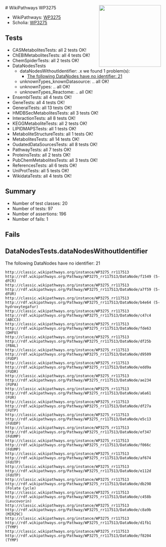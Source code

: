 <img style="float: right; width: 200px" src="https://upload.wikimedia.org/wikipedia/commons/thumb/8/83/Wplogo_with_text_500.png/640px-Wplogo_with_text_500.png" />
# WikiPathways WP3275

* WikiPathways: [WP3275](https://wikipathways.org/pathways/WP3275)
* Scholia: [WP3275](https://scholia.toolforge.org/wikipathways/WP3275)
## Tests
* CASMetabolitesTests: all 2 tests OK!
* ChEBIMetabolitesTests: all 4 tests OK!
* ChemSpiderTests: all 2 tests OK!
* DataNodesTests
    * dataNodesWithoutIdentifier: .x we found 1 problem(s):
        * [The following DataNodes have no identifier: 21](#8792c4b0)
    * unknownTypes_knownDatasource: .. all OK!
    * unknownTypes: .. all OK!
    * unknownTypes_Reactome: .. all OK!
* EnsemblTests: all 4 tests OK!
* GeneTests: all 4 tests OK!
* GeneralTests: all 13 tests OK!
* HMDBSecMetabolitesTests: all 3 tests OK!
* InteractionTests: all 8 tests OK!
* KEGGMetaboliteTests: all 2 tests OK!
* LIPIDMAPSTests: all 1 tests OK!
* MetaboliteStructureTests: all 1 tests OK!
* MetabolitesTests: all 14 tests OK!
* OudatedDataSourcesTests: all 8 tests OK!
* PathwayTests: all 7 tests OK!
* ProteinsTests: all 2 tests OK!
* PubChemMetabolitesTests: all 3 tests OK!
* ReferencesTests: all 6 tests OK!
* UniProtTests: all 5 tests OK!
* WikidataTests: all 4 tests OK!


## Summary

* Number of test classes: 20
* Number of tests: 97
* Number of assertions: 196
* Number of fails: 1

## Fails

<a name="8792c4b0" />

## DataNodesTests.dataNodesWithoutIdentifier

The following DataNodes have no identifier: 21
```
http://classic.wikipathways.org/instance/WP3275_rr117513 http://rdf.wikipathways.org/Pathway/WP3275_rr117513/DataNode/f1549 (5-dFCR)
http://classic.wikipathways.org/instance/WP3275_rr117513 http://rdf.wikipathways.org/Pathway/WP3275_rr117513/DataNode/a7f59 (5-dFUR)
http://classic.wikipathways.org/instance/WP3275_rr117513 http://rdf.wikipathways.org/Pathway/WP3275_rr117513/DataNode/b4e64 (5-hydroxytegafur)
http://classic.wikipathways.org/instance/WP3275_rr117513 http://rdf.wikipathways.org/Pathway/WP3275_rr117513/DataNode/c47c4 (ABCC3)
http://classic.wikipathways.org/instance/WP3275_rr117513 http://rdf.wikipathways.org/Pathway/WP3275_rr117513/DataNode/fde63 (DHFU)
http://classic.wikipathways.org/instance/WP3275_rr117513 http://rdf.wikipathways.org/Pathway/WP3275_rr117513/DataNode/df25b (FBAL)
http://classic.wikipathways.org/instance/WP3275_rr117513 http://rdf.wikipathways.org/Pathway/WP3275_rr117513/DataNode/d9509 (FUDP)
http://classic.wikipathways.org/instance/WP3275_rr117513 http://rdf.wikipathways.org/Pathway/WP3275_rr117513/DataNode/edd9a (FUDR)
http://classic.wikipathways.org/instance/WP3275_rr117513 http://rdf.wikipathways.org/Pathway/WP3275_rr117513/DataNode/ae234 (FUPA)
http://classic.wikipathways.org/instance/WP3275_rr117513 http://rdf.wikipathways.org/Pathway/WP3275_rr117513/DataNode/a6a61 (FUR)
http://classic.wikipathways.org/instance/WP3275_rr117513 http://rdf.wikipathways.org/Pathway/WP3275_rr117513/DataNode/df27a (FUTP)
http://classic.wikipathways.org/instance/WP3275_rr117513 http://rdf.wikipathways.org/Pathway/WP3275_rr117513/DataNode/e5c13 (FdUDP)
http://classic.wikipathways.org/instance/WP3275_rr117513 http://rdf.wikipathways.org/Pathway/WP3275_rr117513/DataNode/ef347 (FdUMP)
http://classic.wikipathways.org/instance/WP3275_rr117513 http://rdf.wikipathways.org/Pathway/WP3275_rr117513/DataNode/f066c (FdUMP)
http://classic.wikipathways.org/instance/WP3275_rr117513 http://rdf.wikipathways.org/Pathway/WP3275_rr117513/DataNode/af674 (FdUTP)
http://classic.wikipathways.org/instance/WP3275_rr117513 http://rdf.wikipathways.org/Pathway/WP3275_rr117513/DataNode/e112d (FdUTP)
http://classic.wikipathways.org/instance/WP3275_rr117513 http://rdf.wikipathways.org/Pathway/WP3275_rr117513/DataNode/db298 (Folate Cycle)
http://classic.wikipathways.org/instance/WP3275_rr117513 http://rdf.wikipathways.org/Pathway/WP3275_rr117513/DataNode/c458b (Leucovorin)
http://classic.wikipathways.org/instance/WP3275_rr117513 http://rdf.wikipathways.org/Pathway/WP3275_rr117513/DataNode/c8a9b (MIR29C)
http://classic.wikipathways.org/instance/WP3275_rr117513 http://rdf.wikipathways.org/Pathway/WP3275_rr117513/DataNode/d1fb1 (TYMP)
http://classic.wikipathways.org/instance/WP3275_rr117513 http://rdf.wikipathways.org/Pathway/WP3275_rr117513/DataNode/f8204 (TYMP)
```

